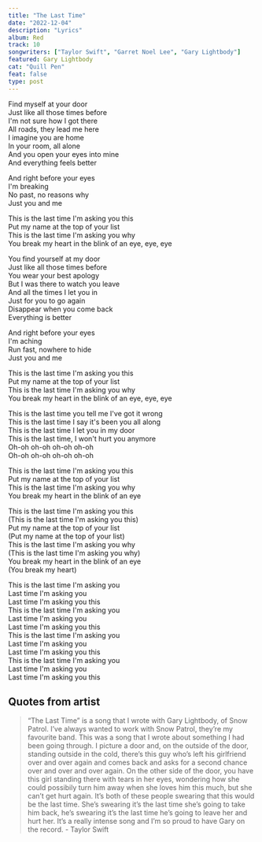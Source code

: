 ```yaml
---
title: "The Last Time"
date: "2022-12-04"
description: "Lyrics"
album: Red
track: 10
songwriters: ["Taylor Swift", "Garret Noel Lee", "Gary Lightbody"]
featured: Gary Lightbody
cat: "Quill Pen"
feat: false
type: post
---
```


<p className="verse-one">
Find myself at your door <br />
Just like all those times before <br />
I'm not sure how I got there <br />
All roads, they lead me here <br />
I imagine you are home <br />
In your room, all alone <br />
And you open your eyes into mine <br />
And everything feels better <br />
</p>
<p className="pre-chorus">
And right before your eyes <br />
I'm breaking <br />
No past, no reasons why <br />
Just you and me <br />
</p>
<p className="chorus">
This is the last time I'm asking you this <br />
Put my name at the top of your list <br />
This is the last time I'm asking you why <br />
You break my heart in the blink of an eye, eye, eye <br />
</p>
<p className="verse-two">
You find yourself at my door <br />
Just like all those times before <br />
You wear your best apology <br />
But I was there to watch you leave <br />
And all the times I let you in <br />
Just for you to go again <br />
Disappear when you come back <br />
Everything is better <br />
</p>
<p className="pre-chorus">
And right before your eyes <br />
I'm aching <br />
Run fast, nowhere to hide <br />
Just you and me <br />
</p>
<p className="chorus">
This is the last time I'm asking you this <br />
Put my name at the top of your list <br />
This is the last time I'm asking you why <br />
You break my heart in the blink of an eye, eye, eye <br />
</p>
<p className="bridge">
This is the last time you tell me I've got it wrong <br />
This is the last time I say it's been you all along <br />
This is the last time I let you in my door <br />
This is the last time, I won't hurt you anymore <br />
Oh-oh oh-oh oh-oh oh-oh <br />
Oh-oh oh-oh oh-oh oh-oh <br />
</p>
<p className="chorus">
This is the last time I'm asking you this <br />
Put my name at the top of your list <br />
This is the last time I'm asking you why <br />
You break my heart in the blink of an eye <br />
</p>
<p className="post-chorus">
This is the last time I'm asking you this <br />
(This is the last time I'm asking you this) <br />
Put my name at the top of your list <br />
(Put my name at the top of your list) <br />
This is the last time I'm asking you why <br />
(This is the last time I'm asking you why) <br />
You break my heart in the blink of an eye <br />
(You break my heart) <br />
</p>
<p className="outro">
This is the last time I'm asking you <br />
Last time I'm asking you <br />
Last time I'm asking you this <br />
This is the last time I'm asking you <br />
Last time I'm asking you <br />
Last time I'm asking you this <br />
This is the last time I'm asking you <br />
Last time I'm asking you <br />
Last time I'm asking you this <br />
This is the last time I'm asking you <br />
Last time I'm asking you <br />
Last time I'm asking you this <br />
</p>

## Quotes from artist

<blockquote cite="https://www.youtube.com/watch?v=Xj1WllQRkxo">
“The Last Time” is a song that I wrote with Gary Lightbody, of Snow Patrol. I’ve always wanted to work with Snow Patrol, they’re my favourite band. This was a song that I wrote about something I had been going through. I picture a door and, on the outside of the door, standing outside in the cold, there’s this guy who’s left his girlfriend over and over again and comes back and asks for a second chance over and over and over again. On the other side of the door, you have this girl standing there with tears in her eyes, wondering how she could possibily turn him away when she loves him this much, but she can’t get hurt again. It’s both of these people swearing that this would be the last time. She’s swearing it’s the last time she’s going to take him back, he’s swearing it’s the last time he’s going to leave her and hurt her. It’s a really intense song and I’m so proud to have Gary on the record. - Taylor Swift
</blockquote>
